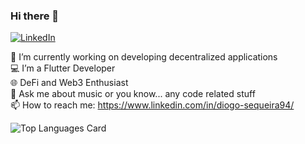 ### Hi there 👋

<a href="https://www.linkedin.com/in/diogo-sequeira94/" target="_blank"><img src="https://img.shields.io/badge/LinkedIn-%230077B5.svg?&style=flat-square&logo=linkedin&logoColor=white" alt="LinkedIn"></a>

🔭 I’m currently working on developing decentralized applications<br />
:computer: I’m a Flutter Developer<br />
🌐 DeFi and Web3 Enthusiast<br />
💬 Ask me about music or you know... any code related stuff<br />
📫 How to reach me: https://www.linkedin.com/in/diogo-sequeira94/<br />

![Top Languages Card](https://github-readme-stats.vercel.app/api/top-langs/?username=diogosequeira94&layout=compact&hide=css,html)
<br />
<br />

